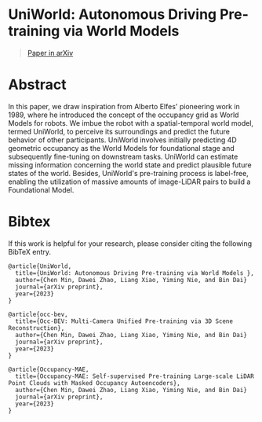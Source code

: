 # UniWorld: Autonomous Driving Pre-training via World Models 

> [Paper in arXiv](https://arxiv.org/abs/2308.07234) 

# Abstract
In this paper, we draw inspiration from Alberto Elfes' pioneering work in 1989, where he introduced the concept of the occupancy grid as World Models for robots. We imbue the robot with a spatial-temporal world model, termed UniWorld, to perceive its surroundings and predict the future behavior of other participants. UniWorld involves initially predicting 4D geometric occupancy as the World Models for foundational stage and subsequently fine-tuning on downstream tasks. UniWorld can estimate missing information concerning the world state and predict plausible future states of the world. Besides, UniWorld's pre-training process is label-free, enabling the utilization of massive amounts of image-LiDAR pairs to build a Foundational Model. 

# Bibtex
If this work is helpful for your research, please consider citing the following BibTeX entry.

```
@article{UniWorld,
  title={UniWorld: Autonomous Driving Pre-training via World Models },
  author={Chen Min, Dawei Zhao, Liang Xiao, Yiming Nie, and Bin Dai}
  journal={arXiv preprint},
  year={2023}
}
```
```
@article{occ-bev,
  title={Occ-BEV: Multi-Camera Unified Pre-training via 3D Scene Reconstruction},
  author={Chen Min, Dawei Zhao, Liang Xiao, Yiming Nie, and Bin Dai}
  journal={arXiv preprint},
  year={2023}
}
```
```
@article{Occupancy-MAE,
  title={Occupancy-MAE: Self-supervised Pre-training Large-scale LiDAR Point Clouds with Masked Occupancy Autoencoders},
  author={Chen Min, Dawei Zhao, Liang Xiao, Yiming Nie, and Bin Dai}
  journal={arXiv preprint},
  year={2023}
}
```
